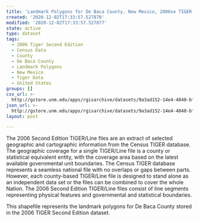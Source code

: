 ```yaml
---
title: 'Landmark Polygons for De Baca County, New Mexico, 2006se TIGER'
created: '2020-12-02T17:33:57.527870'
modified: '2020-12-02T17:33:57.527877'
state: active
type: dataset
tags:
  - 2006 Tiger Second Edition
  - Census Data
  - County
  - De Baca County
  - Landmark Polygons
  - New Mexico
  - Tiger Data
  - United States
groups: []
csv_url: >-
  http://gstore.unm.edu/apps/rgisarchive/datasets/9a3ad152-14e4-4040-bf7a-f2b9d11b31db/tgr2006se_deba_lpy.derived.csv
json_url: >-
  http://gstore.unm.edu/apps/rgisarchive/datasets/9a3ad152-14e4-4040-bf7a-f2b9d11b31db/tgr2006se_deba_lpy.derived.json
layout: post

---
```

The 2006 Second Edition TIGER/Line files are an extract of selected geographic and cartographic information from the Census TIGER database.  The geographic coverage for a single TIGER/Line file is a county or statistical equivalent entity, with the coverage area based on the latest available governmental unit boundaries. The Census TIGER database represents a seamless national file with no overlaps or gaps between parts.  However, each county-based TIGER/Line file is designed to stand alone as an independent data set or the files can be combined to cover the whole Nation.  The 2006 Second Edition  TIGER/Line files consist of line segments representing physical features and governmental and statistical boundaries.  

This shapefile represents the landmark polygons for De Baca County stored in the 2006 TIGER Second Edition dataset.
